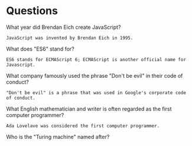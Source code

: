 # Questions

What year did Brendan Eich create JavaScript?

```
JavaScript was invented by Brendan Eich in 1995.

```

What does "ES6" stand for?

```
ES6 stands for ECMAScript 6; ECMAScript is another official name for Javascript.

```

What company famously used the phrase "Don't be evil" in their code of conduct?

```
"Don't be evil" is a phrase that was used in Google's corporate code of conduct.

```

What English mathematician and writer is often regarded as the first computer programmer?

```
Ada Lovelave was considered the first computer programmer.
```

Who is the "Turing machine" named after?

```

```
